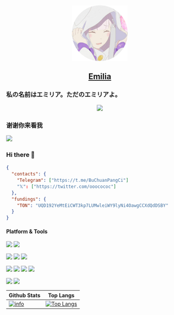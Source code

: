 <p align="center">
 <img width="150px" src="https://github.com/Emilia-EMT/Emilia-EMT/blob/main/85098155-modified.png?raw=true" align="center"/>
 <h2 align="center">
   <a href="https://github.com/Emilia-EMT">
     Emilia
   </a>
 </h2>
</p>

### 私の名前はエミリア。ただのエミリアよ。

<p>
  <div align=center>
    <a href="https://github.com/Jurredr/github-widgetbox">
      <img src="https://github-widgetbox.vercel.app/api/profile?username=Emilia-EMT&data=followers,repositories,stars,commits">
    </a>
  </div>
</p>

### 谢谢你来看我

<p>
  <a href="https://github.com/journey-ad/Moe-Counter/">
    <img src="https://moe-counter.glitch.me/get/@Emilia-EMT?theme=gelbooru">
  </a>
</p>

### Hi there 👋
```json
{
  "contacts": {
    "Telegram": ["https://t.me/BuChuanPangCi"]
    "𝕏": ["https://twitter.com/ooocococ"]
  },
  "fundings": {
    "TON": "UQD192YeMtEiCWT3kp7LUMwleiWY9lyNi4OawgCCXdQdDSBY"
  }
}
```

#### Platform & Tools
[![](https://img.shields.io/badge/Windows-11-00A3EE?style=flat-square&logo=windows&logoColor=ffffff)](https://www.microsoft.com/windows/windows-11/)
[![](https://img.shields.io/badge/Ubuntu-22.04-E95420?style=flat-square&logo=ubuntu&logoColor=ffffff)](https://releases.ubuntu.com/22.04/)

[![](https://img.shields.io/badge/IDE-Visual%20Studio%20Code-0078d7?style=flat-square&logo=visual-studio-code&logoColor=ffffff)](https://code.visualstudio.com/)
[![](https://img.shields.io/badge/IDE-IntelliJ%20IDEA-3e45e7?style=flat-square&logo=IntelliJ-IDEA&logoColor=ffffff)](https://www.jetbrains.com/idea/)
[![](https://img.shields.io/badge/IDE-Android%20Studio-34a853?style=flat-square&logo=android-studio&logoColor=ffffff)](https://developer.android.com/studio)

[![](https://img.shields.io/badge/Github%20Desktop-6e5494?style=flat-square&logo=github&logoColor=ffffff)](https://desktop.github.com/)
[![](https://img.shields.io/badge/-Python-4584b6?style=flat-square&logo=python&logoColor=ffffff)](https://www.python.org/)
[![](https://img.shields.io/badge/-Docker-0db7ed?style=flat-square&logo=docker&logoColor=ffffff)](https://www.docker.com/)
[![](https://img.shields.io/badge/blender-EA7600?style=flat-square&logo=blender&logoColor=ffffff)](https://www.blender.org/)

[![](https://img.shields.io/badge/Google%20Chrome-4C8BF5?style=flat-square&logo=google-chrome&logoColor=ffffff)](https://www.google.com/intl/en/chrome/)
[![](https://img.shields.io/badge/Microsoft%20Edge-0078D7?style=flat-square&logo=Microsoft-edge&logoColor=ffffff)](https://www.microsoft.com/en-us/edge/download/)

Github Stats|Top Langs
-|-
[![info](https://github-readme-stats.vercel.app/api?username=Emilia-EMT&count_private=true&show_icons=true&line_height=20)](https://github.com/anuraghazra/github-readme-stats)|[![Top Langs](https://github-readme-stats.vercel.app/api/top-langs/?username=Emilia-EMT&layout=compact&langs_count=8&card_width=445)](https://github.com/anuraghazra/github-readme-stats)